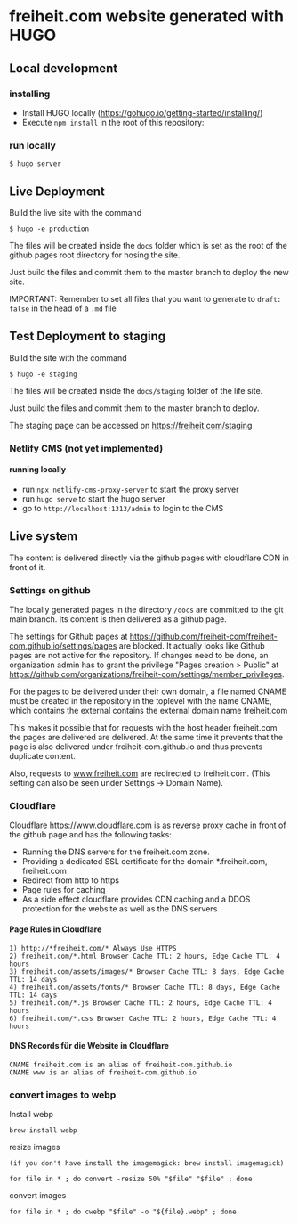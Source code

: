 # freiheit.com website generated with HUGO

## Local development

### installing

- Install HUGO locally (https://gohugo.io/getting-started/installing/)
- Execute `npm install` in the root of this repository:

### run locally
    $ hugo server


## Live Deployment

Build the live site with the command

    $ hugo -e production

The files will be created inside the `docs` folder which is set as the root of the github pages root directory for hosing the site.

Just build the files and commit them to the master branch to deploy the new site.

IMPORTANT: Remember to set all files that you want to generate to `draft: false` in the head of a `.md` file

## Test Deployment to staging

Build the site with the command

    $ hugo -e staging

The files will be created inside the `docs/staging` folder of the life site.

Just build the files and commit them to the master branch to deploy.

The staging page can be accessed on https://freiheit.com/staging

### Netlify CMS (not yet implemented)

#### running locally

- run `npx netlify-cms-proxy-server` to start the proxy server
- run `hugo serve` to start the hugo server
- go to `http://localhost:1313/admin` to login to the CMS

## Live system

The content is delivered directly via the github pages with cloudflare CDN in front of it.

### Settings on github

The locally generated pages in the directory `/docs` are committed to the git main branch.
Its content is then delivered as a github page.

The settings for Github pages at
https://github.com/freiheit-com/freiheit-com.github.io/settings/pages are
blocked. It actually looks like Github pages are not active for the repository.
If changes need to be done, an organization admin has to grant the privilege
"Pages creation > Public" at
https://github.com/organizations/freiheit-com/settings/member_privileges.

For the pages to be delivered under their own domain, a file named CNAME must be created in the
repository in the toplevel with the name CNAME, which contains the external
contains the external domain name freiheit.com

This makes it possible that for requests with the host header freiheit.com the pages are delivered
are delivered. At the same time it prevents that the page is also delivered under
freiheit-com.github.io and thus prevents duplicate content.

Also, requests to www.freiheit.com are redirected to freiheit.com.
(This setting can also be seen under Settings -> Domain Name).


### Cloudflare

Cloudflare https://www.cloudflare.com is as reverse proxy cache in front of the github page and has the following tasks:

* Running the DNS servers for the freiheit.com zone.
* Providing a dedicated SSL certificate for the domain *.freiheit.com, freiheit.com
* Redirect from http to https
* Page rules for caching
* As a side effect cloudflare provides CDN caching and a DDOS protection for the website as well as the DNS servers

#### Page Rules in Cloudflare

    1) http://*freiheit.com/* Always Use HTTPS
    2) freiheit.com/*.html Browser Cache TTL: 2 hours, Edge Cache TTL: 4 hours
    3) freiheit.com/assets/images/* Browser Cache TTL: 8 days, Edge Cache TTL: 14 days
    4) freiheit.com/assets/fonts/* Browser Cache TTL: 8 days, Edge Cache TTL: 14 days
    5) freiheit.com/*.js Browser Cache TTL: 2 hours, Edge Cache TTL: 4 hours
    6) freiheit.com/*.css Browser Cache TTL: 2 hours, Edge Cache TTL: 4 hours

#### DNS Records für die Website in Cloudflare

    CNAME freiheit.com is an alias of freiheit-com.github.io
    CNAME www is an alias of freiheit-com.github.io


### convert images to webp

Install webp

    brew install webp

resize images

    (if you don't have install the imagemagick: brew install imagemagick)

    for file in * ; do convert -resize 50% "$file" "$file" ; done

convert images

    for file in * ; do cwebp "$file" -o "${file}.webp" ; done